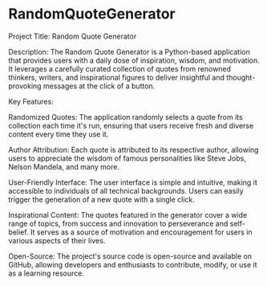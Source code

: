 # RandomQuoteGenerator
Project Title: Random Quote Generator

Description:
The Random Quote Generator is a Python-based application that provides users with a daily dose of inspiration, wisdom, and motivation. It leverages a carefully curated collection of quotes from renowned thinkers, writers, and inspirational figures to deliver insightful and thought-provoking messages at the click of a button.

Key Features:

Randomized Quotes: The application randomly selects a quote from its collection each time it's run, ensuring that users receive fresh and diverse content every time they use it.

Author Attribution: Each quote is attributed to its respective author, allowing users to appreciate the wisdom of famous personalities like Steve Jobs, Nelson Mandela, and many more.

User-Friendly Interface: The user interface is simple and intuitive, making it accessible to individuals of all technical backgrounds. Users can easily trigger the generation of a new quote with a single click.

Inspirational Content: The quotes featured in the generator cover a wide range of topics, from success and innovation to perseverance and self-belief. It serves as a source of motivation and encouragement for users in various aspects of their lives.

Open-Source: The project's source code is open-source and available on GitHub, allowing developers and enthusiasts to contribute, modify, or use it as a learning resource.


